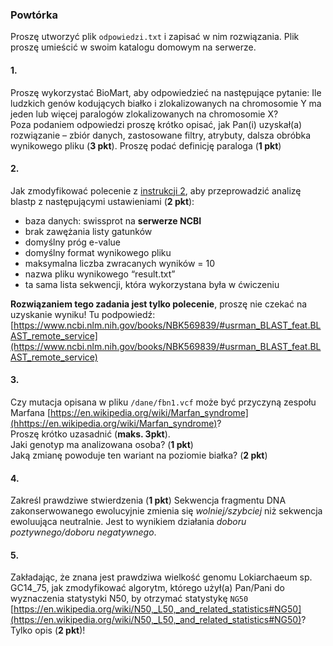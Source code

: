 ### Powtórka 
Proszę utworzyć plik `odpowiedzi.txt` i zapisać w nim rozwiązania. Plik proszę umieścić w swoim katalogu domowym na serwerze.  

#### 1.
Proszę wykorzystać BioMart, aby odpowiedzieć na następujące pytanie:
Ile ludzkich genów kodujących białko i zlokalizowanych na chromosomie Y ma jeden lub więcej paralogów zlokalizowanych na chromosomie X?  
Poza podaniem odpowiedzi proszę krótko opisać, jak Pan(i) uzyskał(a) rozwiązanie – zbiór danych, zastosowane filtry, atrybuty, dalsza obróbka wynikowego pliku (**3 pkt**).
Proszę podać definicję paraloga (**1 pkt**)
  
  
#### 2.
Jak zmodyfikować polecenie z [instrukcji 2](https://github.com/kasiatom/genomika/blob/master/cwiczenia2/instrukcje2.md), aby przeprowadzić analizę blastp z następującymi ustawieniami (**2 pkt**):
- baza danych: swissprot na **serwerze NCBI**   
- brak zawężania listy gatunków
- domyślny próg e-value
- domyślny format wynikowego pliku
- maksymalna liczba zwracanych wyników = 10
- nazwa pliku wynikowego “result.txt”
- ta sama lista sekwencji, która wykorzystana była w ćwiczeniu  

**Rozwiązaniem tego zadania jest tylko polecenie**, proszę nie czekać na uzyskanie wyniku!
Tu podpowiedź: [https://www.ncbi.nlm.nih.gov/books/NBK569839/#usrman_BLAST_feat.BLAST_remote_service](https://www.ncbi.nlm.nih.gov/books/NBK569839/#usrman_BLAST_feat.BLAST_remote_service)   
          
    
#### 3.
Czy mutacja opisana w pliku `/dane/fbn1.vcf` może być przyczyną zespołu Marfana [https://en.wikipedia.org/wiki/Marfan_syndrome](hhttps://en.wikipedia.org/wiki/Marfan_syndrome)?  
Proszę krótko uzasadnić (**maks. 3pkt**).  
Jaki genotyp ma analizowana osoba? (**1 pkt**)  
Jaką zmianę powoduje ten wariant na poziomie białka? (**2 pkt**)   
  
  
#### 4.
Zakreśl prawdziwe stwierdzenia (**1 pkt**) 
Sekwencja fragmentu DNA zakonserwowanego ewolucyjnie zmienia się *wolniej/szybciej* niż sekwencja ewoluująca neutralnie. Jest to wynikiem działania *doboru poztywnego/doboru negatywnego*.
  
  
#### 5.
Zakładając, że znana jest  prawdziwa wielkość genomu Lokiarchaeum sp. GC14_75, jak zmodyfikować algorytm, którego użył(a) Pan/Pani do wyznaczenia statystyki N50, by otrzymać statystykę `NG50` [https://en.wikipedia.org/wiki/N50,_L50,_and_related_statistics#NG50](https://en.wikipedia.org/wiki/N50,_L50,_and_related_statistics#NG50)? Tylko opis (**2 pkt**)!

